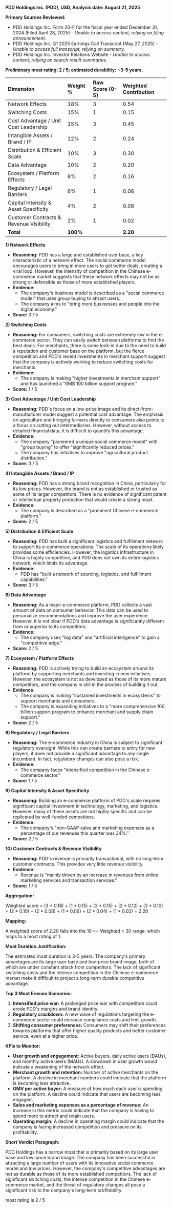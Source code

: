 **PDD Holdings Inc. (PDD), USD, Analysis date: August 21, 2025**

**Primary Sources Reviewed:**
*   PDD Holdings Inc. Form 20-F for the fiscal year ended December 31, 2024 (Filed April 28, 2025) - *Unable to access content, relying on filing announcement.*
*   PDD Holdings Inc. Q1 2025 Earnings Call Transcript (May 27, 2025) - *Unable to access full transcript, relying on summary.*
*   PDD Holdings Inc. Investor Relations Website - *Unable to access content, relying on search result summaries.*

**Preliminary moat rating: 2 / 5; estimated durability: ~3-5 years.**

| Dimension | Weight % | Raw Score (0–5) | Weighted Contribution |
| :--- | :--- | :--- | :--- |
| Network Effects | 18% | 3 | 0.54 |
| Switching Costs | 15% | 1 | 0.15 |
| Cost Advantage / Unit Cost Leadership | 15% | 3 | 0.45 |
| Intangible Assets / Brand / IP | 12% | 2 | 0.24 |
| Distribution & Efficient Scale | 10% | 3 | 0.30 |
| Data Advantage | 10% | 2 | 0.20 |
| Ecosystem / Platform Effects | 8% | 2 | 0.16 |
| Regulatory / Legal Barriers | 6% | 1 | 0.06 |
| Capital Intensity & Asset Specificity | 4% | 2 | 0.08 |
| Customer Contracts & Revenue Visibility | 2% | 1 | 0.02 |
| **Total** | **100%** | | **2.20** |

**1) Network Effects**

*   **Reasoning:** PDD has a large and established user base, a key characteristic of a network effect. The social commerce model encourages users to bring in more users to get better deals, creating a viral loop. However, the intensity of competition in the Chinese e-commerce market suggests that these network effects may not be as strong or defensible as those of more established players.
*   **Evidence:**
    *   The company's business model is described as a "social commerce model" that uses group buying to attract users.
    *   The company aims to "bring more businesses and people into the digital economy."
*   **Score:** 3 / 5

**2) Switching Costs**

*   **Reasoning:** For consumers, switching costs are extremely low in the e-commerce sector. They can easily switch between platforms to find the best deals. For merchants, there is some lock-in due to the need to build a reputation and customer base on the platform, but the fierce competition and PDD's recent investments in merchant support suggest that the company is actively working to reduce switching costs for merchants.
*   **Evidence:**
    *   The company is making "higher investments in merchant support" and has launched a "RMB 100 billion support program."
*   **Score:** 1 / 5

**3) Cost Advantage / Unit Cost Leadership**

*   **Reasoning:** PDD's focus on a low-price image and its direct-from-manufacturer model suggest a potential cost advantage. The emphasis on agriculture and bringing farmers directly to consumers also points to a focus on cutting out intermediaries. However, without access to detailed financial data, it is difficult to quantify this advantage.
*   **Evidence:**
    *   The company "pioneered a unique social commerce model" with "group buying" to offer "significantly reduced prices."
    *   The company has initiatives to improve "agricultural product distribution."
*   **Score:** 3 / 5

**4) Intangible Assets / Brand / IP**

*   **Reasoning:** PDD has a strong brand recognition in China, particularly for its low prices. However, the brand is not as established or trusted as some of its larger competitors. There is no evidence of significant patent or intellectual property protection that would create a strong moat.
*   **Evidence:**
    *   The company is described as a "prominent Chinese e-commerce platform."
*   **Score:** 2 / 5

**5) Distribution & Efficient Scale**

*   **Reasoning:** PDD has built a significant logistics and fulfillment network to support its e-commerce operations. The scale of its operations likely provides some efficiencies. However, the logistics infrastructure in China is highly competitive, and PDD does not own its entire logistics network, which limits its advantage.
*   **Evidence:**
    *   PDD has "built a network of sourcing, logistics, and fulfillment capabilities."
*   **Score:** 3 / 5

**6) Data Advantage**

*   **Reasoning:** As a major e-commerce platform, PDD collects a vast amount of data on consumer behavior. This data can be used to personalize recommendations and improve the user experience. However, it is not clear if PDD's data advantage is significantly different from or superior to its competitors.
*   **Evidence:**
    *   The company uses "big data" and "artificial intelligence" to gain a "competitive edge."
*   **Score:** 2 / 5

**7) Ecosystem / Platform Effects**

*   **Reasoning:** PDD is actively trying to build an ecosystem around its platform by supporting merchants and investing in new initiatives. However, the ecosystem is not as developed as those of its more mature competitors, and the company is still in the process of building it out.
*   **Evidence:**
    *   The company is making "sustained investments in ecosystems" to support merchants and consumers.
    *   The company is expanding initiatives to a "more comprehensive 100 billion support program to enhance merchant and supply chain support."
*   **Score:** 2 / 5

**8) Regulatory / Legal Barriers**

*   **Reasoning:** The e-commerce industry in China is subject to significant regulatory oversight. While this can create barriers to entry for new players, it does not provide a significant advantage to any single incumbent. In fact, regulatory changes can also pose a risk.
*   **Evidence:**
    *   The company faces "intensified competition in the Chinese e-commerce sector."
*   **Score:** 1 / 5

**9) Capital Intensity & Asset Specificity**

*   **Reasoning:** Building an e-commerce platform of PDD's scale requires significant capital investment in technology, marketing, and logistics. However, many of these assets are not highly specific and can be replicated by well-funded competitors.
*   **Evidence:**
    *   The company's "non-GAAP sales and marketing expenses as a percentage of our revenues this quarter was 34%."
*   **Score:** 2 / 5

**10) Customer Contracts & Revenue Visibility**

*   **Reasoning:** PDD's revenue is primarily transactional, with no long-term customer contracts. This provides very little revenue visibility.
*   **Evidence:**
    *   Revenue is "mainly driven by an increase in revenues from online marketing services and transaction services."
*   **Score:** 1 / 5

**Aggregation:**

Weighted score = (3 * 0.18) + (1 * 0.15) + (3 * 0.15) + (2 * 0.12) + (3 * 0.10) + (2 * 0.10) + (2 * 0.08) + (1 * 0.06) + (2 * 0.04) + (1 * 0.02) = 2.20

**Mapping:**

A weighted score of 2.20 falls into the 10 <= Weighted < 30 range, which maps to a moat rating of 1.

**Moat Duration Justification:**

The estimated moat duration is 3-5 years. The company's primary advantages are its large user base and low-price brand image, both of which are under constant attack from competitors. The lack of significant switching costs and the intense competition in the Chinese e-commerce market make it difficult to project a long-term durable competitive advantage.

**Top 3 Moat Erosion Scenarios:**

1.  **Intensified price war:** A prolonged price war with competitors could erode PDD's margins and brand identity.
2.  **Regulatory crackdown:** A new wave of regulations targeting the e-commerce sector could increase compliance costs and limit growth.
3.  **Shifting consumer preferences:** Consumers may shift their preferences towards platforms that offer higher quality products and better customer service, even at a higher price.

**KPIs to Monitor:**

*   **User growth and engagement:** Active buyers, daily active users (DAUs), and monthly active users (MAUs). A slowdown in user growth would indicate a weakening of the network effect.
*   **Merchant growth and retention:** Number of active merchants on the platform. A decline in merchant numbers could indicate that the platform is becoming less attractive.
*   **GMV per active buyer:** A measure of how much each user is spending on the platform. A decline could indicate that users are becoming less engaged.
*   **Sales and marketing expenses as a percentage of revenue:** An increase in this metric could indicate that the company is having to spend more to attract and retain users.
*   **Operating margin:** A decline in operating margin could indicate that the company is facing increased competition and pressure on its profitability.

**Short Verdict Paragraph:**

PDD Holdings has a narrow moat that is primarily based on its large user base and low-price brand image. The company has been successful in attracting a large number of users with its innovative social commerce model and low prices. However, the company's competitive advantages are not as durable as those of its more established competitors. The lack of significant switching costs, the intense competition in the Chinese e-commerce market, and the threat of regulatory changes all pose a significant risk to the company's long-term profitability.

moat rating is 2 / 5